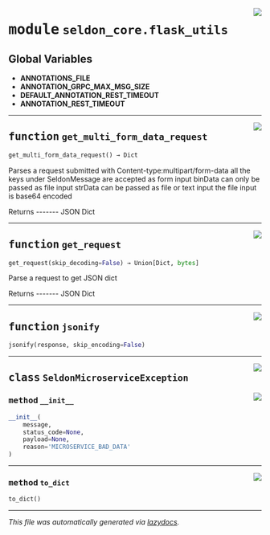 <!-- markdownlint-disable -->

<a href="../seldon_core/flask_utils#L0"><img align="right" style="float:right;" src="https://img.shields.io/badge/-source-cccccc?style=flat-square"></a>

# <kbd>module</kbd> `seldon_core.flask_utils`




**Global Variables**
---------------
- **ANNOTATIONS_FILE**
- **ANNOTATION_GRPC_MAX_MSG_SIZE**
- **DEFAULT_ANNOTATION_REST_TIMEOUT**
- **ANNOTATION_REST_TIMEOUT**

---

<a href="../seldon_core/flask_utils/get_multi_form_data_request#L11"><img align="right" style="float:right;" src="https://img.shields.io/badge/-source-cccccc?style=flat-square"></a>

## <kbd>function</kbd> `get_multi_form_data_request`

```python
get_multi_form_data_request() → Dict
```

Parses a request submitted with Content-type:multipart/form-data all the keys under SeldonMessage are accepted as form input binData can only be passed as file input strData can be passed as file or text input the file input is base64 encoded 

Returns 
-------  JSON Dict 


---

<a href="../seldon_core/flask_utils/get_request#L44"><img align="right" style="float:right;" src="https://img.shields.io/badge/-source-cccccc?style=flat-square"></a>

## <kbd>function</kbd> `get_request`

```python
get_request(skip_decoding=False) → Union[Dict, bytes]
```

Parse a request to get JSON dict 

Returns 
-------  JSON Dict 


---

<a href="../seldon_core/flask_utils/jsonify#L84"><img align="right" style="float:right;" src="https://img.shields.io/badge/-source-cccccc?style=flat-square"></a>

## <kbd>function</kbd> `jsonify`

```python
jsonify(response, skip_encoding=False)
```






---

<a href="../seldon_core/flask_utils/SeldonMicroserviceException#L93"><img align="right" style="float:right;" src="https://img.shields.io/badge/-source-cccccc?style=flat-square"></a>

## <kbd>class</kbd> `SeldonMicroserviceException`




<a href="../seldon_core/flask_utils/__init__#L96"><img align="right" style="float:right;" src="https://img.shields.io/badge/-source-cccccc?style=flat-square"></a>

### <kbd>method</kbd> `__init__`

```python
__init__(
    message,
    status_code=None,
    payload=None,
    reason='MICROSERVICE_BAD_DATA'
)
```








---

<a href="../seldon_core/flask_utils/to_dict#L106"><img align="right" style="float:right;" src="https://img.shields.io/badge/-source-cccccc?style=flat-square"></a>

### <kbd>method</kbd> `to_dict`

```python
to_dict()
```








---

_This file was automatically generated via [lazydocs](https://github.com/ml-tooling/lazydocs)._
